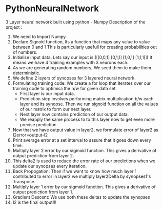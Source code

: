 # PythonNeuralNetwork
3 Layer neural network built using python - Numpy
Description of the project :
1. We need to Import Numpy
2. Declare Signoid function, Its a function that maps any value to value between 0 and 1
   This is particularly usefull for creating probabilities out of numbers.
3. Initialise input data. Lets say our input is            ([[0,0,1]
                                                             [0,1,1]
                                                             [1,0,1]
                                                             [1,1,1]])
   It means we have 4 training examples with 3 neurons each.
4. As we are generating random numbers, We seed them to make them deterministic.
5. We define 2 layers of synopses for 3 layered neural network.
6. Formulating training code: We create a for loop that iterates over our training code to optimisa the n/w for given data        set.
   * First layer is our input data.
   * Prediction step involves performing matrix multiplication b/w each layer and its synopse. Then we run signoid function on      all the values of our matrix to form our next layer.
   * Next layer now contains prediction of our output data.
   * We reapply the same process to to this layer now to get even more precise prediction
7. Now that we have output value in layer2, we formulate error of layer2 as l2error=output-l2
8. Print average error at a set interval to assure that it goes down every time.
9. Multiply layer 2 error by our sigmoid function. This gives a derivative of output prediction from layer 2.
10. This delta2 is used to reduce the error rate of our predictions when we update our synopses every iteration.
11. Back Propogation: 
    Then if we want to know how much layer 1 contributed to error in layer2 we multiply layer2Delta by synopses1's Transpose.
12. Multiply layer 1 error by our sigmoid function. This gives a derivative of output prediction from layer 1.
13. Gradient Descent: We use both these deltas to update the synopses
14. l2 is the final output!!!
